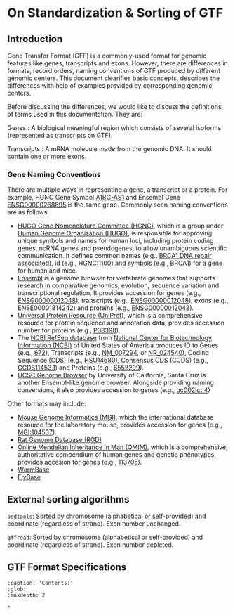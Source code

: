 # On Standardization \& Sorting of GTF

## Introduction

Gene Transfer Format (GFF) is a commonly-used format for genomic features like genes, transcripts and exons. However, there are differences in formats, record orders, naming conventions of GTF produced by different genomic centers. This document clearifies basic concepts, describes the differences with help of examples provided by corresponding genomic centers.

Before discussing the differences, we would like to discuss the definitions of terms used in this documentation. They are:

Genes
: A biological meaningful region which consists of several isoforms (represented as transcripts on GTF).

Transcripts
: A mRNA molecule made from the genomic DNA. It should contain one or more exons.

### Gene Naming Conventions

There are multiple ways in representing a gene, a transcript or a protein. For example, HGNC Gene Symbol [A1BG-AS1](https://www.genenames.org/data/gene-symbol-report/#!/hgnc_id/HGNC:37133) and Ensembl Gene [ENSG00000268895](https://www.ensembl.org/Homo_sapiens/Gene/Summary?g=ENSG00000268895) is the same gene. Commonly seen naming conventions are as follows:

- [HUGO Gene Nomenclature Committee (HGNC)](https://www.genenames.org/), which is a group under [Human Genome Organization (HUGO)](https://www.hugo-international.org/), is responsible for approving unique symbols and names for human loci, including protein coding genes, ncRNA genes and pseudogenes, to allow unambiguous scientific communication. It defines common names (e.g., [BRCA1 DNA repair associated](https://www.genenames.org/data/gene-symbol-report/#!/hgnc_id/HGNC:1100)), id (e.g., [HGNC:1100](https://www.genenames.org/data/gene-symbol-report/#!/hgnc_id/HGNC:1100)) and symbols (e.g., [BRCA1](https://www.genenames.org/data/gene-symbol-report/#!/hgnc_id/HGNC:1100)) for a gene for human and mice.
- [Ensembl](https://www.ensembl.org) is a genome browser for vertebrate genomes that supports research in comparative genomics, evolution, sequence variation and transcriptional regulation. It provides accession for genes (e.g., [ENSG00000012048](https://www.ensembl.org/Homo_sapiens/Gene/Summary?g=ENSG00000012048)), transcripts (e.g., [ENSG00000012048](https://www.ensembl.org/Homo_sapiens/Transcript/Summary?db=core;g=ENSG00000012048)), exons (e.g., ENSE00001814242) and proteins (e.g., [ENSG00000012048](https://www.ensembl.org/Homo_sapiens/Transcript/ProteinSummary?db=core;g=ENSG00000012048)).
- [Universal Protein Resource (UniProt)](https://www.uniprot.org), which is a comprehensive resource for protein sequence and annotation data, provides accession number for proteins (e.g., [P38398](https://www.uniprot.org/uniprot/P38398)).
- The [NCBI RefSeq database](https://www.ncbi.nlm.nih.gov/refseq/) from [National Center for Biotechnology Information (NCBI)](https://www.ncbi.nlm.nih.gov/) of United States of America produces ID to Genes (e.g., [672](https://www.ncbi.nlm.nih.gov/gene/672)), Transcripts (e.g., [NM_007294](https://www.ncbi.nlm.nih.gov/nuccore/NM_007294), or [NR_024540](https://www.ncbi.nlm.nih.gov/nuccore/NR_024540)), Coding Sequence (CDS) (e.g., [HSU14680](https://www.ncbi.nlm.nih.gov/nuccore/U14680)), Consensus CDS (CCDS) (e.g., [CCDS11453.1](https://www.ncbi.nlm.nih.gov/CCDS/CcdsBrowse.cgi?REQUEST=CCDS&DATA=CCDS11453.1)) and Proteins (e.g., [6552299](https://www.ncbi.nlm.nih.gov/protein/6552299)).
- [UCSC Genome Browser](http://www.genome.ucsc.edu/) by University of California, Santa Cruz is another Ensembl-like genome browser. Alongside providing naming conversions, it also provides accession to genes (e.g., [uc002ict.4](http://genome.cse.ucsc.edu/cgi-bin/hgGene?org=Human&hgg_chrom=none&hgg_type=knownGene&hgg_gene=uc002ict.4))

Other formats may include:

- [Mouse Genome Informatics (MGI)](http://www.informatics.jax.org/), which the international database resource for the laboratory mouse, provides accession for genes (e.g., [MGI:104537](http://www.informatics.jax.org/marker/MGI:104537)).
- [Rat Genome Database (RGD)](https://rgd.mcw.edu/)
- [Online Mendelian Inheritance in Man (OMIM)](https://omim.org/), which is a comprehensive, authoritative compendium of human genes and genetic phenotypes, provides accesion for genes (e.g., [113705](https://www.omim.org/entry/113705)).
- [WormBase](https://wormbase.org)
- [FlyBase](https://flybase.org)

## External sorting algorithms

`bedtools`: Sorted by chromosome (alphabetical or self-provided) and coordinate (regardless of strand). Exon number unchanged.

`gffread`: Sorted by chromosome (alphabetical or self-provided) and coordinate (regardless of strand). Exon number depleted.

## GTF Format Specifications

```{toctree}
:caption: 'Contents:'
:glob:
:maxdepth: 2

*
```
